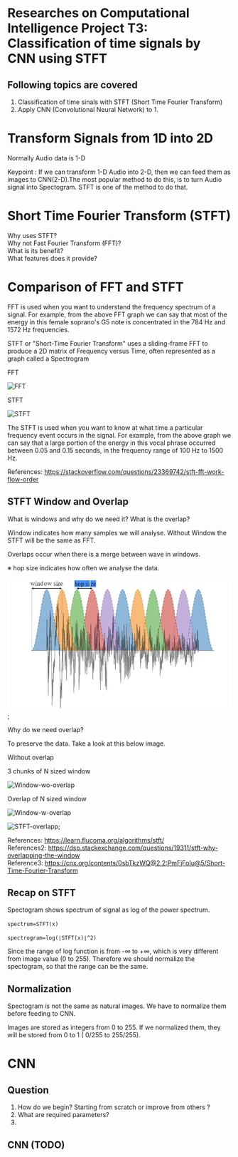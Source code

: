 # Researches on Computational Intelligence Project T3: Classification of time signals by CNN using STFT
## Following topics are covered
1.  Classification of time sinals with STFT (Short Time Fourier Transform)
2.  Apply CNN (Convolutional Neural Network) to 1. 


# Transform Signals from 1D into 2D

Normally Audio data is 1-D

Keypoint : If we can transform 1-D Audio into 2-D, then we can feed them as images to CNN(2-D).The most popular method to do this, is to turn Audio signal into Spectogram. STFT is one of the method to do that.


# Short Time Fourier Transform (STFT)
Why uses STFT?
<br>Why not Fast Fourier Transform (FFT)?
<br>What is its benefit?
<br>What features does it provide?

# Comparison of FFT and STFT

FFT is used when you want to understand the frequency spectrum of a signal. For example, from the above FFT graph we can say that most of the energy in this female soprano's G5 note is concentrated in the 784 Hz and 1572 Hz frequencies.

STFT or "Short-Time Fourier Transform" uses a sliding-frame FFT to produce a 2D matrix of Frequency versus Time, often represented as a graph called a Spectrogram

FFT

![FFT](https://i.stack.imgur.com/Wd9BW.jpg?raw=true)

STFT

![STFT](https://i.stack.imgur.com/AltPA.png?raw=true)

The STFT is used when you want to know at what time a particular frequency event occurs in the signal. For example, from the above graph we can say that a large portion of the energy in this vocal phrase occurred between 0.05 and 0.15 seconds, in the frequency range of 100 Hz to 1500 Hz.

References: https://stackoverflow.com/questions/23369742/stft-fft-work-flow-order

## STFT Window and Overlap
What is windows and why do we need it?
What is the overlap?


Window indicates how many samples we will analyse. Without Window the STFT will be the same as FFT.

Overlaps occur when there is a merge between wave in windows.

※ hop size indicates how often we analyse the data.

![Windows-with-overlaps](images/stft_window_hop.JPG?raw=true);

Why do we need overlap?

To preserve the data. Take a look at this below image.

Without overlap 

3 chunks of N sized window

![Window-wo-overlap](https://i.stack.imgur.com/QUigc.png)

Overlap of N sized window

![Window-w-overlap](https://i.stack.imgur.com/4apGY.png)

![STFT-overlapp](https://cnx.org/resources/b691181f1805e0416ac7d71841ccb883d1dca470/stftfigs.png?raw=true);



References: https://learn.flucoma.org/algorithms/stft/
<br>References2: https://dsp.stackexchange.com/questions/19311/stft-why-overlapping-the-window
<br>Reference3: https://cnx.org/contents/0sbTkzWQ@2.2:PmFjFoIu@5/Short-Time-Fourier-Transform


## Recap on STFT

Spectogram shows spectrum of signal as log of the power spectrum.

`spectrum=STFT(x)`

`spectrogram=log(∣STFT(x)∣^2)`

Since the range of log function is from -∞ to +∞, which is very different from image value (0 to 255). Therefore we should normalize the spectogram, so that the range can be the same.


## Normalization

Spectogram is not the same as natural images. We have to normalize them before feeding to CNN.

Images are stored as integers from 0 to 255. If we normalized them, they will be stored from 0 to 1 ( 0/255 to 255/255). 

# CNN

## Question 

1.  How do we begin? Starting from scratch or improve from others ?
2.  What are required parameters?
3.  

## CNN (TODO)




